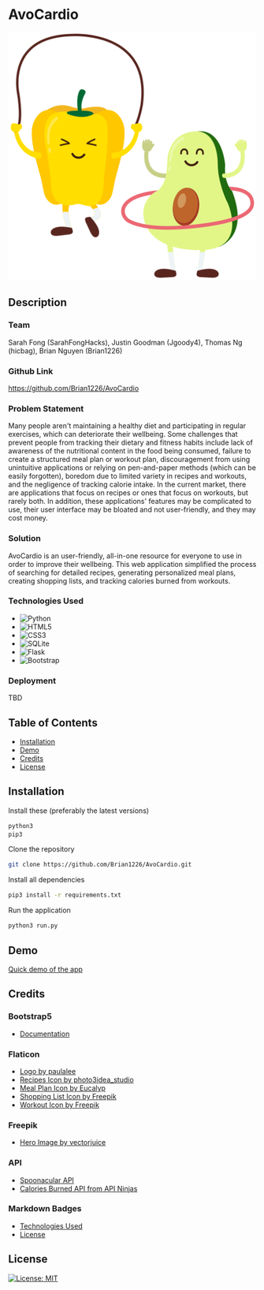 # AvoCardio
![](/avocardio-logo.png)

## Description

### Team

Sarah Fong (SarahFongHacks), Justin Goodman (Jgoody4), Thomas Ng (hicbag), Brian Nguyen (Brian1226)

### Github Link
https://github.com/Brian1226/AvoCardio

### Problem Statement
Many people aren't maintaining a healthy diet and participating in regular exercises, which can deteriorate their wellbeing. Some challenges that prevent people from tracking their dietary and fitness habits include lack of awareness of the nutritional content in the food being consumed, failure to create a structured meal plan or workout plan, discouragement from using unintuitive applications or relying on pen-and-paper methods (which can be easily forgotten), boredom due to limited variety in recipes and workouts, and the negligence of tracking calorie intake. In the current market, there are applications that focus on recipes or ones that focus on workouts, but rarely both. In addition, these applications' features may be complicated to use, their user interface may be bloated and not user-friendly, and they may cost money.

### Solution
AvoCardio is an user-friendly, all-in-one resource for everyone to use in order to improve their wellbeing. This web application simplified the process of searching for detailed recipes, generating personalized meal plans, creating shopping lists, and tracking calories burned from workouts.

### Technologies Used
- ![Python](https://img.shields.io/badge/python-3670A0?style=for-the-badge&logo=python&logoColor=ffdd54)
- ![HTML5](https://img.shields.io/badge/html5-%23E34F26.svg?style=for-the-badge&logo=html5&logoColor=white)
- ![CSS3](https://img.shields.io/badge/css3-%231572B6.svg?style=for-the-badge&logo=css3&logoColor=white)
- ![SQLite](https://img.shields.io/badge/sqlite-%2307405e.svg?style=for-the-badge&logo=sqlite&logoColor=white)
- ![Flask](https://img.shields.io/badge/flask-%23000.svg?style=for-the-badge&logo=flask&logoColor=white)
- ![Bootstrap](https://img.shields.io/badge/bootstrap-%23563D7C.svg?style=for-the-badge&logo=bootstrap&logoColor=white)

### Deployment
TBD

## Table of Contents
- [Installation](#installation)
- [Demo](#demo)
- [Credits](#credits)
- [License](#license)

## Installation

Install these (preferably the latest versions)
```bash
python3
pip3
```

Clone the repository
```bash
git clone https://github.com/Brian1226/AvoCardio.git
```

Install all dependencies
```bash
pip3 install -r requirements.txt
```

Run the application
```bash
python3 run.py
```

## Demo
[Quick demo of the app](/AvoCardio/Demo.mp4)

## Credits

### Bootstrap5
- [Documentation](https://getbootstrap.com/docs/5.3/getting-started/introduction/)

### Flaticon
- [Logo by paulalee](https://www.flaticon.com/free-icon/cardio_6774905?term=avocado&page=1&position=68&origin=search&related_id=6774905)
- [Recipes Icon by photo3idea_studio](https://www.flaticon.com/free-icon/recipe_3565418?term=recipe&page=1&position=2&origin=tag&related_id=3565418)
- [Meal Plan Icon by Eucalyp](https://www.flaticon.com/free-icon/diet_4444154?term=meal+plan&page=1&position=27&origin=search&related_id=4444154)
- [Shopping List Icon by Freepik](https://www.flaticon.com/free-icon/groceries_7433189?term=shopping+list&page=1&position=14&origin=search&related_id=7433189)
- [Workout Icon by Freepik](https://www.flaticon.com/free-icon/workout_3271136?term=workouts&page=1&position=1&origin=search&related_id=3271136)

### Freepik
- [Hero Image by vectorjuice](https://www.freepik.com/free-vector/food-nutritional-quality-illustration_18611142.htm#query=meal%20plan&position=31&from_view=search&track=robertav1)

### API
- [Spoonacular API](https://spoonacular.com/food-api/docs)
- [Calories Burned API from API Ninjas](https://api-ninjas.com/api/caloriesburned)

### Markdown Badges
- [Technologies Used](https://github.com/Ileriayo/markdown-badges)
- [License](https://gist.github.com/lukas-h/2a5d00690736b4c3a7ba)

## License
[![License: MIT](https://img.shields.io/badge/License-MIT-yellow.svg)](https://opensource.org/licenses/MIT)
